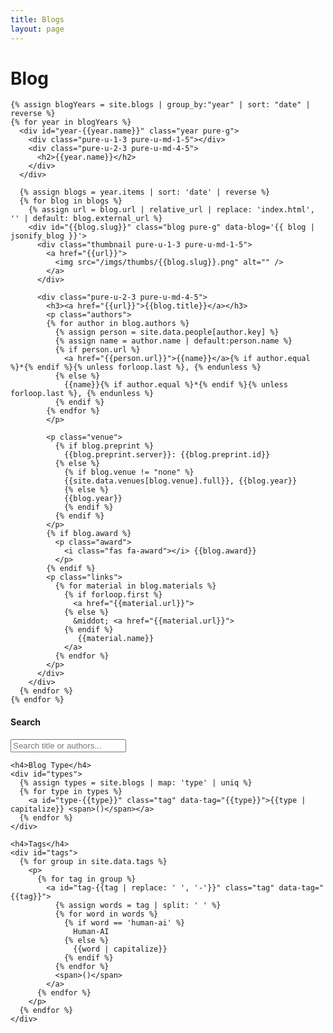 ```yaml
---
title: Blogs
layout: page
---
```

<div id="blogs" class="pure-g">
  <div id="content" class="pure-u-1 pure-u-md-3-4">
    <h1 class="title">Blog</h1>

    {% assign blogYears = site.blogs | group_by:"year" | sort: "date" | reverse %}
    {% for year in blogYears %}
      <div id="year-{{year.name}}" class="year pure-g">
        <div class="pure-u-1-3 pure-u-md-1-5"></div>
        <div class="pure-u-2-3 pure-u-md-4-5">
          <h2>{{year.name}}</h2>
        </div>
      </div>

      {% assign blogs = year.items | sort: 'date' | reverse %}
      {% for blog in blogs %}
        {% assign url = blog.url | relative_url | replace: 'index.html', '' | default: blog.external_url %}
        <div id="{{blog.slug}}" class="blog pure-g" data-blog='{{ blog | jsonify_blog }}'>
          <div class="thumbnail pure-u-1-3 pure-u-md-1-5">
            <a href="{{url}}">
              <img src="/imgs/thumbs/{{blog.slug}}.png" alt="" />
            </a>
          </div>

          <div class="pure-u-2-3 pure-u-md-4-5">
            <h3><a href="{{url}}">{{blog.title}}</a></h3>
            <p class="authors">
            {% for author in blog.authors %}
              {% assign person = site.data.people[author.key] %}
              {% assign name = author.name | default:person.name %}
              {% if person.url %}
                <a href="{{person.url}}">{{name}}</a>{% if author.equal %}*{% endif %}{% unless forloop.last %}, {% endunless %}
              {% else %}
                {{name}}{% if author.equal %}*{% endif %}{% unless forloop.last %}, {% endunless %}
              {% endif %}
            {% endfor %}
            </p>

            <p class="venue">
              {% if blog.preprint %}
                {{blog.preprint.server}}: {{blog.preprint.id}}
              {% else %}
                {% if blog.venue != "none" %}
                {{site.data.venues[blog.venue].full}}, {{blog.year}}
                {% else %}
                {{blog.year}}
                {% endif %}
              {% endif %}
            </p>
            {% if blog.award %}
              <p class="award">
                <i class="fas fa-award"></i> {{blog.award}}
              </p>
            {% endif %}
            <p class="links">
              {% for material in blog.materials %}
                {% if forloop.first %}
                  <a href="{{material.url}}">
                {% else %}
                  &middot; <a href="{{material.url}}">
                {% endif %}
                   {{material.name}}
                </a>
              {% endfor %}
            </p>
          </div>
        </div>
      {% endfor %}
    {% endfor %}
  </div> 
  
  <div id="sidebar" class="pure-u-1 pure-u-md-1-4">
    <h4>Search</h4>
    <input type="text" id="search" placeholder="Search title or authors...">

    <h4>Blog Type</h4>
    <div id="types">
      {% assign types = site.blogs | map: 'type' | uniq %}
      {% for type in types %}
        <a id="type-{{type}}" class="tag" data-tag="{{type}}">{{type | capitalize}} <span>()</span></a>
      {% endfor %}
    </div>

    <h4>Tags</h4>
    <div id="tags">
      {% for group in site.data.tags %}
        <p>
          {% for tag in group %}
            <a id="tag-{{tag | replace: ' ', '-'}}" class="tag" data-tag="{{tag}}">
              {% assign words = tag | split: ' ' %}
              {% for word in words %}
                {% if word == 'human-ai' %}
                  Human-AI
                {% else %}
                  {{word | capitalize}}
                {% endif %}
              {% endfor %}
              <span>()</span>
            </a>
          {% endfor %}
        </p>
      {% endfor %}
    </div>
  </div>  
</div>
